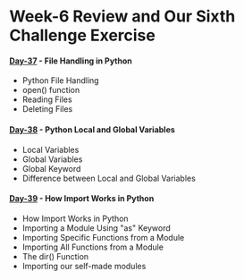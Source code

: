 # Week-6 Review and Our Sixth Challenge Exercise

#### [Day-37](https://github.com/hamzaiftkhar/100-Days-of-Code-with-Python/tree/main/Day-37) - File Handling in Python

- Python File Handling
- open() function
- Reading Files
- Deleting Files

#### [Day-38](https://github.com/hamzaiftkhar/100-Days-of-Code-with-Python/tree/main/Day-38) - Python Local and Global Variables

- Local Variables
- Global Variables
- Global Keyword
- Difference between Local and Global Variables

#### [Day-39](https://github.com/hamzaiftkhar/100-Days-of-Code-with-Python/tree/main/Day-39) - How Import Works in Python

- How Import Works in Python
- Importing a Module Using "as" Keyword
- Importing Specific Functions from a Module
- Importing All Functions from a Module
- The dir() Function
- Importing our self-made modules